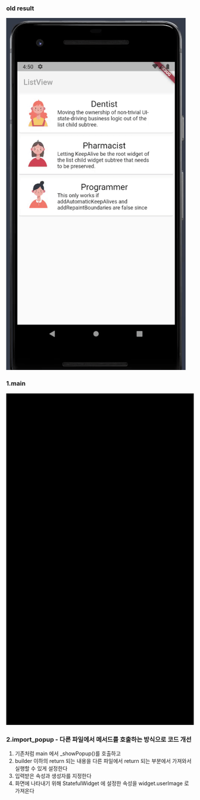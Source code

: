 ### old result
![](assets/images/listview_popup.gif)

### 1.main
![](assets/images/main1.gif)

### 2.import_popup - 다른 파일에서 메서드를 호출하는 방식으로 코드 개선
1. 기존처럼 main 에서 _showPopup()를 호출하고
2. builder 이하의 return 되는 내용을 다른 파일에서 return 되는 부분에서 가져와서 실행할 수 있게 설정한다
3. 입력받은 속성과 생성자를 지정한다
4. 화면에 나타내기 위해 StatefulWidget 에 설정한 속성을 widget.userImage 로 가져온다
